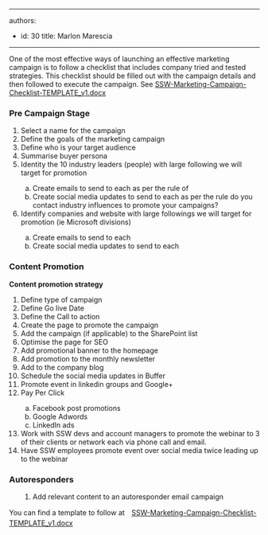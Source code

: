 

---
authors:
  - id: 30
    title: Marlon Marescia
---




<span class='intro'> <p>One of the most effective ways of launching an effective marketing campaign is to follow a checklist that includes company tried and tested strategies. This checklist should be filled out with the campaign details and then followed to execute the campaign. See <a href="/marketing/RulesToBetterMarketing/Documents/SSW-Marketing-Campaign-Checklist-TEMPLATE_v1.docx"><img class="ms-asset-icon ms-rtePosition-4" src="/_layouts/15/images/icdocx.png" alt="" />SSW-Marketing-Campaign-Checklist-TEMPLATE_v1.docx</a></p> </span>

<h3 class="ssw15-rteElement-H3">​Pre Campaign Stage​</h3><ol class="ol1"><li class="li3">Select a name for the campaign&#160;</li><li class="li3">Define the goals of the marketing campaign&#160;</li><li class="li3">Define who is your target audience&#160;</li><li class="li3">Summarise buyer persona&#160;</li><li class="li3">Identity the 10 industry leaders (people) with large following we will target for promotion</li><ol style="list-style&#58;lower-alpha;"><li>Create emails to send to each as per the rule of&#160;<br></li><li>Create social media updates to send to each as per the rule do you contact industry influences to promote your campaigns?&#160;<br></li></ol><li>​Identify companies and website with large followings we will target for promotion (ie Microsoft divisions)<br></li><ol style="list-style&#58;lower-alpha;"><li class="li3">Create emails to send to each<span class="s1">&#160;</span></li><li class="li3">Create social media updates to send to each</li></ol></ol><h3 class="ssw15-rteElement-H3">Content Promotion</h3><p class="p3">
   <strong>Content promotion strategy&#160;</strong></p><ol class="ol2"><li class="li3">Define type of campaign&#160;</li><li class="li3">Define Go live Date</li><li class="li3">Define the Call to action&#160;</li><li class="li3">Create the page to promote the campaign</li><li class="li3">Add the campaign (if applicable) to the SharePoint list</li><li class="li3">Optimise the page for SEO</li><li class="li3">Add promotional banner to the homepage</li><li class="li3">Add promotion to the monthly newsletter</li><li class="li3">Add to the company blog</li><li class="li3">Schedule the social media updates in Buffer</li><li class="li3">Promote event in linkedin groups and Google+</li><li class="li3">Pay Per Click</li>
   <ol style="list-style&#58;lower-alpha;">
      <li class="li3">​Facebook post promotions</li><li class="li3">Google Adwords</li><li class="li3">LinkedIn ads</li></ol><li class="li3">Work with SSW devs and account managers to promote the webinar to 3 of their clients or network each via phone call and email.</li><li class="li3">Have SSW employees promote event over social media twice leading up to the webinar​</li></ol><h3 class="ssw15-rteElement-H3">Autoresponders</h3><ol class="ol1"><ol class="ol2"><li class="li3">Add relevant content to an autoresponder email campaign</li></ol></ol><p class="p3">You can find a template to follow at 
   <a href="/marketing/RulesToBetterMarketing/Documents/SSW-Marketing-Campaign-Checklist-TEMPLATE_v1.docx" style="line-height&#58;20.7999992370605px;">
      <img class="ms-asset-icon ms-rtePosition-4" src="/_layouts/15/images/icdocx.png" alt="" style="margin&#58;5px;" />SSW-Marketing-Campaign-Checklist-TEMPLATE_v1.docx</a></p>


